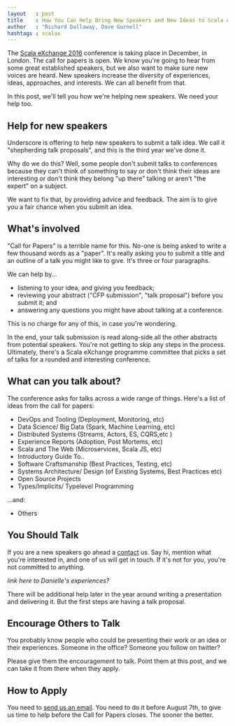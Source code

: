 ```yaml
---
layout   : post
title    : How You Can Help Bring New Speakers and New Ideas to Scala eXchange 2016
author   : "Richard Dallaway, Dave Gurnell"
hashtags : scalax
---
```


The [Scala eXchange 2016][scalax] conference is taking place in December, in London.  The call for papers is open. We know you're going to hear from some great established speakers, but we also want to make sure new voices are heard.
New speakers increase the diversity of experiences, ideas, approaches, and interests. We can all benefit from that.

In this post, we'll tell you how we're helping new speakers. We need your help too.

<!-- break -->

## Help for new speakers

Underscore is offering to help new speakers to submit a talk idea.
We call it "shepherding talk proposals", and this is the third year we've done it.

Why do we do this?
Well, some people don't submit talks to conferences because they can't think of something to say or don't think their ideas are interesting or don't think they belong "up there" talking or aren't "the expert" on a subject.

We want to fix that, by providing advice and feedback.
The aim is to give you a fair chance when you submit an idea.

## What's involved

"Call for Papers" is a terrible name for this.
No-one is being asked to write a few thousand words as a "paper".
It's really asking you to submit a title and an outline of a talk you might like to give.
It's three or four paragraphs.

We can help by...

- listening to your idea, and giving you feedback;
- reviewing your abstract ("CFP submission", "talk proposal") before you submit it; and
- answering any questions you might have about talking at a conference.

This is no charge for any of this, in case you're wondering.

In the end, your talk submission is read along-side all the other abstracts from potential speakers.
You're not getting to skip any steps in the process.
Ultimately, there's a Scala eXchange programme committee that picks a set of talks for a rounded and interesting conference.

## What can you talk about?

The conference asks for talks across a wide range of things. Here's a list of ideas from the call for papers:

- DevOps and Tooling (Deployment, Monitoring, etc)
- Data Science/ Big Data (Spark, Machine Learning, etc)
- Distributed Systems (Streams, Actors, ES, CQRS,etc )
- Experience Reports (Adoption, Post Mortems, etc)
- Scala and The Web (Microservices, Scala JS, etc)
- Introductory Guide To..
- Software Craftsmanship (Best Practices, Testing, etc)
- Systems Architecture/ Design (of Existing Systems, Best Practices etc)
- Open Source Projects
- Types/Implicits/ Typelevel Programming

...and:

- Others


## You Should Talk

If you are a new speakers go ahead a [contact] us. Say hi, mention what you're interested in, and one of us will get in touch.
If it's not for you, you're not committed to anything.

_link here to Danielle's experiences?_

There will be additional help later in the year around writing a presentation and delivering it. But the first steps are having a talk proposal.

## Encourage Others to Talk

You probably know people who could be presenting their work or an idea or their experiences. Someone in the office? Someone you follow on twitter?

Please give them the encouragement to talk. Point them at this post, and we can take it from there when they apply.

## How to Apply

You need to [send us an email][contact]. You need to do it before August 7th, to give us time to help before the Call for Papers closes.
The sooner the better.

[scalax]: http://scala.exchange
[contact]: http://underscore.io/contact/?subject=Scala%20Exchange%20-%20Idea%20for%20Talk%20Submission
